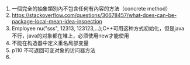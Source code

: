 1. 一個完全的抽象類別內不包含任何有內容的方法（concrete method）
2. https://stackoverflow.com/questions/30678457/what-does-can-be-package-local-mean-idea-inspection
3. Employee nu("sss", 12313, 123123,...);C++可用这种方式初始化，但是java不行，java的对象都在堆上，必须使用new才能使用
4. 不能在构造器中定义重名局部变量
5. p110 不可返回可变对象的访问器方法
6. 
